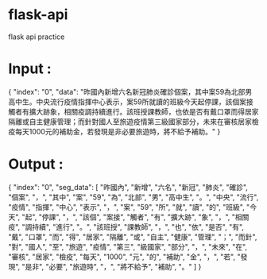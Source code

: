 # flask-api
flask api practice

# Input :
{
	"index": "0",
	"data": "昨國內新增六名新冠肺炎確診個案，其中案59為北部男高中生。中央流行疫情指揮中心表示，案59所就讀的班級今天起停課，該個案接觸者有擴大跡象，相關疫調持續進行。該班授課教師，也依是否有戴口罩而得居家隔離或自主健康管理；而針對國人至旅遊疫情第三級國家部分，未來在審核居家檢疫每天1000元的補助金，若發現是非必要旅遊時，將不給予補助。"
}

# Output :
{
    "index": "0",
    "seg_data": [
        "昨國內",
        "新增",
        "六名",
        "新冠",
        "肺炎",
        "確診",
        "個案",
        "，",
        "其中",
        "案",
        "59",
        "為",
        "北部",
        "男",
        "高中生",
        "。",
        "中央",
        "流行",
        "疫情",
        "指揮",
        "中心",
        "表示",
        "，",
        "案",
        "59",
        "所",
        "就",
        "讀",
        "的",
        "班級",
        "今天",
        "起",
        "停課",
        "，",
        "該個",
        "案接",
        "觸者",
        "有",
        "擴大跡",
        "象",
        "，",
        "相關疫",
        "調持續",
        "進行",
        "。",
        "該班授",
        "課教師",
        "，",
        "也",
        "依",
        "是否",
        "有",
        "戴",
        "口罩",
        "而",
        "得",
        "居家",
        "隔離",
        "或",
        "自主",
        "健康",
        "管理",
        "；",
        "而針",
        "對",
        "國人",
        "至",
        "旅遊",
        "疫情",
        "第三",
        "級國家",
        "部分",
        "，",
        "未來",
        "在",
        "審核",
        "居家",
        "檢疫",
        "每天",
        "1000",
        "元",
        "的",
        "補助",
        "金",
        "，",
        "若",
        "發現",
        "是非",
        "必要",
        "旅遊時",
        "，",
        "將不給予",
        "補助",
        "。"
    ]
}
